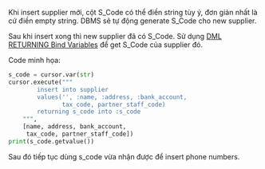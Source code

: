 Khi insert supplier mới, cột S_Code có thể điền string tùy ý, đơn giản nhất là cứ điền empty string. DBMS sẽ tự động generate S_Code cho new supplier.

Sau khi insert xong thì new supplier đã có S_Code. Sử dụng [DML RETURNING Bind Variables](https://cx-oracle.readthedocs.io/en/latest/user_guide/bind.html#dml-returning-bind-variables) để get S_Code của supplier đó. 

Code minh họa:

```python
s_code = cursor.var(str)
cursor.execute("""
        insert into supplier
        values('', :name, :address, :bank_account, 
               tax_code, partner_staff_code)
        returning s_code into :s_code
    """,
    [name, address, bank_account, 
     tax_code, partner_staff_code])
print(s_code.getvalue())
```

Sau đó tiếp tục dùng s_code vừa nhận được để insert phone numbers.